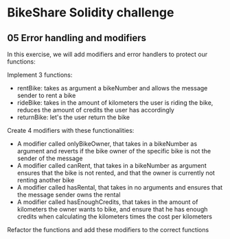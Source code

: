 # BikeShare Solidity challenge

## 05 Error handling and modifiers

In this exercise, we will add modifiers and error handlers to protect our functions:

Implement 3 functions:

- rentBike: takes as argument a bikeNumber and allows the message sender to rent a bike
- rideBike: takes in the amount of kilometers the user is riding the bike, reduces the amount of credits the user has accordingly
- returnBike: let's the user return the bike

Create 4 modifiers with these functionalities:

- A modifier called onlyBikeOwner, that takes in a bikeNumber as argument and reverts if the bike owner of the specific bike is not the sender of the message
- A modifier called canRent, that takes in a bikeNumber as argument ensures that the bike is not rented, and that the owner is currently not renting another bike
- A modifier called hasRental, that takes in no arguments and ensures that the message sender owns the rental
- A modifier called hasEnoughCredits, that takes in the amount of kilometers the owner wants to bike, and ensure that he has enough credits when calculating the kilometers times the cost per kilometers

Refactor the functions and add these modifiers to the correct functions
